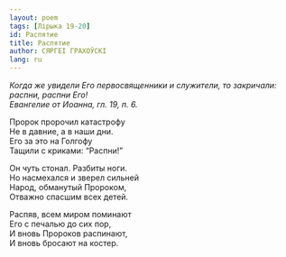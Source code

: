 ```yaml
---
layout: poem
tags: [Лірыка 19-20]
id: Распятие
title: Распятие
author: СЯРГЕІ ГРАХОЎСКІ
lang: ru
---
```



*Когда же увидели Его первосвящен­ники и служители, то закричали: распни, распни Его!  
Евангелие от Иоанна, гл. 19, п. 6.*  

Пророк пророчил катастрофу  
Не в давние, а в наши дни.  
Его за это на Голгофу  
Тащили с криками: “Распни!”  

Он чуть стонал. Разбиты ноги.  
Но насмехался и зверел сильней  
Народ, обманутый Пророком,  
Отважно спасшим всех детей.  

Распяв, всем миром поминают  
Его с печалью до сих пор,  
И вновь Пророков распинают,  
И вновь бросают на костер.  
